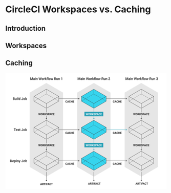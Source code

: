 # CircleCI Workspaces vs. Caching  
  
## Introduction

## Workspaces

## Caching
![image](workspaces.png)